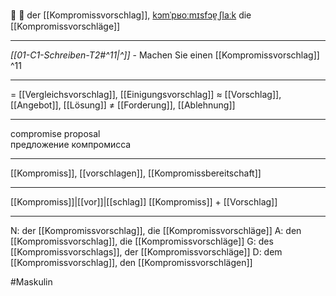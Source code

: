 🤝 🔵 der [[Kompromissvorschlag]], [kɔmˈpʁoːmɪsfɔɐ̯ˌʃlaːk](https://youglish.com/pronounce/Kompromissvorschlag/german)
die [[Kompromissvorschläge]]

---
*[[01-C1-Schreiben-T2#^11|^]]* - Machen Sie einen [[Kompromissvorschlag]] ^11


---
= [[Vergleichsvorschlag]], [[Einigungsvorschlag]]
≈ [[Vorschlag]], [[Angebot]], [[Lösung]]
≠ [[Forderung]], [[Ablehnung]]

---
compromise proposal  
предложение компромисса

---
[[Kompromiss]], [[vorschlagen]], [[Kompromissbereitschaft]]

---
[[Kompromiss]]|[[vor]]|[[schlag]]
[[Kompromiss]] + [[Vorschlag]]


---
N: der [[Kompromissvorschlag]], die [[Kompromissvorschläge]]
A: den [[Kompromissvorschlag]], die [[Kompromissvorschläge]]
G: des [[Kompromissvorschlags]], der [[Kompromissvorschläge]]
D: dem [[Kompromissvorschlag]], den [[Kompromissvorschlägen]]

#Maskulin 